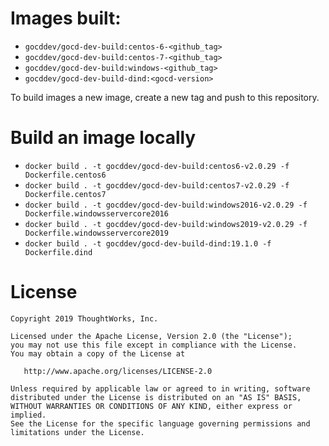 # Images built:

- `gocddev/gocd-dev-build:centos-6-<github_tag>`
- `gocddev/gocd-dev-build:centos-7-<github_tag>`
- `gocddev/gocd-dev-build:windows-<github_tag>`
- `gocddev/gocd-dev-build-dind:<gocd-version>`

To build images a new image, create a new tag and push to this repository.

# Build an image locally

- ```docker build . -t gocddev/gocd-dev-build:centos6-v2.0.29 -f Dockerfile.centos6```
- ```docker build . -t gocddev/gocd-dev-build:centos7-v2.0.29 -f Dockerfile.centos7```
- ```docker build . -t gocddev/gocd-dev-build:windows2016-v2.0.29 -f Dockerfile.windowsservercore2016```
- ```docker build . -t gocddev/gocd-dev-build:windows2019-v2.0.29 -f Dockerfile.windowsservercore2019```
- ```docker build . -t gocddev/gocd-dev-build-dind:19.1.0 -f Dockerfile.dind```

# License

```plain
Copyright 2019 ThoughtWorks, Inc.

Licensed under the Apache License, Version 2.0 (the "License");
you may not use this file except in compliance with the License.
You may obtain a copy of the License at

   http://www.apache.org/licenses/LICENSE-2.0

Unless required by applicable law or agreed to in writing, software
distributed under the License is distributed on an "AS IS" BASIS,
WITHOUT WARRANTIES OR CONDITIONS OF ANY KIND, either express or implied.
See the License for the specific language governing permissions and
limitations under the License.
```
